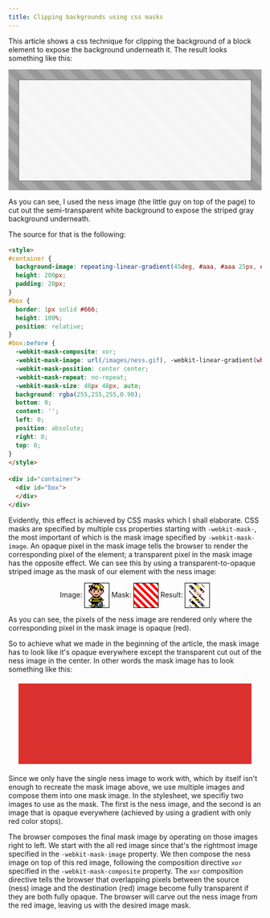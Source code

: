 ```yaml
---
title: Clipping backgrounds using css masks
---
```

This article shows a css technique for clipping the background of a block
element to expose the background underneath it. The result looks something like
this:

<style>
#container {
  background-image: repeating-linear-gradient(45deg, #aaa, #aaa 15px, #999 15px, #999 30px);
  height: 200px;
  padding: 20px;
}
#box {
  border: 1px solid #666;
  height: 100%;
  position: relative;
}
#box:before {
  -webkit-mask-composite: xor;
  -webkit-mask-image: url(/images/ness.gif), -webkit-linear-gradient(white, white);
  -webkit-mask-position: center center;
  -webkit-mask-repeat: no-repeat;
  -webkit-mask-size: 48px 48px, auto;
  background: rgba(255,255,255,0.90);
  bottom: 0;
  content: '';
  left: 0;
  position: absolute;
  right: 0;
  top: 0;
}
</style>

<div id="container">
  <div id="box">
  </div>
</div>

As you can see, I used the ness image (the little guy on top of the page) to cut
out the semi-transparent white background to expose the striped gray background
underneath.

The source for that is the following:

```html
<style>
#container {
  background-image: repeating-linear-gradient(45deg, #aaa, #aaa 25px, #999 25px, #999 50px);
  height: 200px;
  padding: 20px;
}
#box {
  border: 1px solid #666;
  height: 100%;
  position: relative;
}
#box:before {
  -webkit-mask-composite: xor;
  -webkit-mask-image: url(/images/ness.gif), -webkit-linear-gradient(white, white);
  -webkit-mask-position: center center;
  -webkit-mask-repeat: no-repeat;
  -webkit-mask-size: 48px 48px, auto;
  background: rgba(255,255,255,0.90);
  bottom: 0;
  content: '';
  left: 0;
  position: absolute;
  right: 0;
  top: 0;
}
</style>

<div id="container">
  <div id="box">
  </div>
</div>
```

Evidently, this effect is achieved by CSS masks which I shall elaborate. CSS
masks are specified by multiple css properties starting with `-webkit-mask-`,
the most important of which is the mask image specified by `-webkit-mask-image`.
An opaque pixel in the mask image tells the browser to render the corresponding
pixel of the element; a transparent pixel in the mask image has the opposite
effect. We can see this by using a transparent-to-opaque striped image as the
mask of our element with the ness image:

<div style="text-align: center">
  Image: <div style="display: inline-block; border: 1px solid black; vertical-align: middle;">
    <img src="/images/ness.gif" style="display: block">
  </div>
  Mask: <div style="display: inline-block; border: 1px solid black; vertical-align: middle;">
    <div style="display: block; width: 48px; height: 48px; background: repeating-linear-gradient(45deg, transparent, transparent 5px, red 5px, red 10px);"></div>
  </div>
  Result: <div style="display: inline-block; border: 1px solid black; vertical-align: middle;">
    <img src="/images/ness.gif" style="-webkit-mask-image: repeating-linear-gradient(45deg, transparent, transparent 5px, red 5px, red 10px); display: block;">
  </div>
</div>

As you can see, the pixels of the ness image are rendered only where the
corresponding pixel in the mask image is opaque (red).

So to achieve what we made in the beginning of the article, the mask image has
to look like it's opaque everywhere except the transparent cut out of the ness
image in the center. In other words the mask image has to look something like
this:

<div style="
  -webkit-mask-composite: xor;
  -webkit-mask-image: url(/images/ness.gif), -webkit-linear-gradient(red, red);
  -webkit-mask-position: center center;
  -webkit-mask-repeat: no-repeat;
  -webkit-mask-size: 48px 48px, auto;
  background: #dc322f;
  height: 160px;
  margin: 20px;
"></div>

Since we only have the single ness image to work with, which by itself isn't
enough to recreate the mask image above, we use multiple images and compose them
into one mask image. In the stylesheet, we specifiy two images to use as the
mask. The first is the ness image, and the second is an image that is opaque
everywhere (achieved by using a gradient with only red color stops).

The browser composes the final mask image by operating on those images right to
left. We start with the all red image since that's the rightmost image specified
in the `-webkit-mask-image` property. We then compose the ness image on top of
this red image, following the composition directive `xor` specified in the
`-webkit-mask-composite` property. The `xor` composition directive tells the
browser that overlapping pixels between the source (ness) image and the
destination (red) image become fully transparent if they are both fully opaque.
The browser will carve out the ness image from the red image, leaving us with
the desired image mask.
